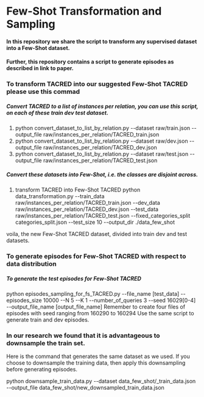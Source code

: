 # Few-Shot Transformation and Sampling 
#### In this repository we share the script to transform any supervised dataset into a Few-Shot dataset. 
#### Further, this repository contains a script to generate episodes as described in link to paper.

### To transform TACRED into our suggested Few-Shot TACRED please use this commad
##### Convert TACRED to a list of instances per relation, you can use this script, on each of these train dev test dataset.

1. python convert_dataset_to_list_by_relation.py --dataset raw/train.json --output_file raw/instances_per_relation/TACRED_train.json
2. python convert_dataset_to_list_by_relation.py --dataset raw/dev.json --output_file raw/instances_per_relation/TACRED_dev.json
3. python convert_dataset_to_list_by_relation.py --dataset raw/test.json --output_file raw/instances_per_relation/TACRED_test.json

##### Convert these datasets into Few-Shot, i.e. the classes are disjoint across.

1. transform TACRED into Few-Shot TACRED 
python data_transformation.py --train_data raw/instances_per_relation/TACRED_train.json --dev_data raw/instances_per_relation/TACRED_dev.json --test_data raw/instances_per_relation/TACRED_test.json --fixed_categories_split categories_split.json --test_size 10 --output_dir ./data_few_shot

voila, the new Few-Shot TACRED dataset, divided into train dev and test datasets.



### To generate episodes for Few-Shot TACRED with respect to data distribution

##### To generate the test episodes for Few-Shot TACRED 
python episodes_sampling_for_fs_TACRED.py --file_name [test_data] --episodes_size 10000 --N 5 --K 1 --number_of_queries 3 --seed 16029[0-4] --output_file_name [output_file_name] 
Remember to create four files of episodes with seed ranging from 160290 to 160294
Use the same script to generate train and dev episodes. 


### In our research we found that it is advantageous to downsample the train set. 
Here is the command that generates the same dataset as we used. If you choose to downsample the training data, then apply
this downsampling before generating episodes.

python downsample_train_data.py --dataset data_few_shot/_train_data.json --output_file data_few_shot/new_downsampled_train_data.json   

 